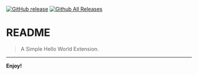 [![GitHub release](https://img.shields.io/github/release/thecodechef/hello-world-vscode-extension.svg)](http://www.github.com/thecodechef/hello-world-vscode-extension)
[![Github All Releases](https://img.shields.io/github/downloads/thecodechef/hello-world-vscode-extension/total.svg?style=flat-square)](https://www.github.com/thecodechef/hello-world-vscode-extension/releases)
# README

> A Simple Hello World Extension.

-----------------------------------------------------------------------------------------------------------

**Enjoy!**